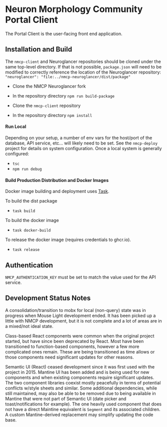 # Neuron Morphology Community Portal Client

The Portal Client is the user-facing front end application.

## Installation and Build

The `nmcp-client` and Neuroglancer repositories should be cloned under the same top-level directory.  If that is not
possible, `package.json` will need to be modified to correctly reference the location of the Neuroglancer repository: `"neuroglancer": "file:../nmcp-neuroglancer/dist/package"`

* Clone the NMCP Neuroglancer fork
* In the repository directory `npm run build-package`


* Clone the `nmcp-client` repository
* In the repository directory `npm install`

#### Run Local
Depending on your setup, a number of env vars for the host/port of the database, API service, etc... will likely need to be set.
See the `nmcp-deploy` project for details on system configuration.  Once a local system is generally configured:

* `tsc`
* `npm run debug`

#### Build Production Distribution and Docker Images

Docker image building and deployment uses [Task](https://taskfile.dev/).

To build the dist package
* `task build`

To build the docker image
* `task docker-build`

To release the docker image (requires credentials to ghcr.io).
* `task release`

## Authentication
`NMCP_AUTHENTICATION_KEY` must be set to match the value used for the API service.


## Development Status Notes
A consolidation/transition to mobx for local (non-query) state was in progress when Mouse Light development ended.  It has
been picked up a little with NMCP development, but it is not complete and a lot of areas are in a mixed/not ideal state.

Class-based React components were common when the original project started, but have since been deprecated by React.  Most
have been transitioned to function-based components, however a few more complicated ones remain.  These are being 
transitioned as time allows or those components need significant updates for other reasons.

Semantic UI (React) ceased development since it was first used with the project in 2015.  Mantine UI has been added and is
being used for new components and when existing components require significant updates.  The two component libraries coexist
mostly peacefully in terms of potential conflicts w/style sheets and similar.  Some additional dependencies, while still
maintained, may also be able to be removed due to being available in Mantine that were not part of Semantic UI (date picker
and toast/notifications for example).  The one heavily used component that does not have a direct Maintine equivalent is
`Segment` and its associated children.  A custom Mantine-derived replacement may simplify updating the code base.
